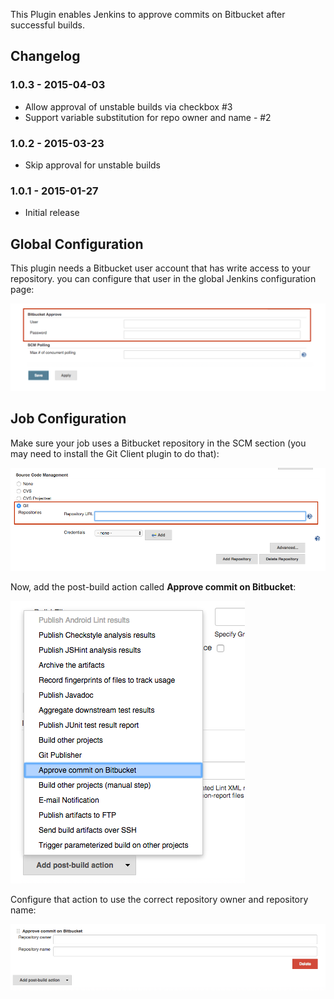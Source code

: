 
This Plugin enables Jenkins to approve commits on Bitbucket after
successful builds.

## Changelog

### 1.0.3 - 2015-04-03

-   Allow approval of unstable builds via checkbox \#3
-   Support variable substitution for repo owner and name - \#2

### 1.0.2 - 2015-03-23

-   Skip approval for unstable builds

### 1.0.1 - 2015-01-27

-   Initial release

## Global Configuration

This plugin needs a Bitbucket user account that has write access to your
repository. you can configure that user in the global Jenkins
configuration page:

![](docs/images/Bildschirmfoto_2015-01-28_um_08.45.22.png)

## Job Configuration

Make sure your job uses a Bitbucket repository in the SCM section (you
may need to install the Git Client plugin to do that):

![](docs/images/Bildschirmfoto_2015-01-28_um_09.36.21.png)

Now, add the post-build action called **Approve commit on Bitbucket**:

![](docs/images/Bildschirmfoto_2015-01-28_um_09.42.23.png)

Configure that action to use the correct repository owner and repository
name:

![](docs/images/Bildschirmfoto_2015-01-28_um_09.45.21.png)
